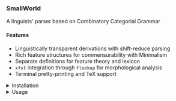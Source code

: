 ### SmallWorld

A linguists' parser based on Combinatory Categorial Grammar


#### Features

* Linguistically transparent derivations with shift-reduce parsing
* Rich feature structures for commensurability with Minimalism
* Separate definitions for feature theory and lexicon
* `xfst` integration through `flookup` for morphological analysis
* Terminal pretty-printing and TeX support



<details>
<summary>Installation</summary>



#### Prerequisites

First install the following to your system.

- [`git`](https://github.com/git-guides/install-git)
- [`SBCL`](https://www.sbcl.org/getting.html)
- [`rlwrap`](https://github.com/hanslub42/rlwrap)
- [`foma`](https://fomafst.github.io/)



Type,

```bash
sbcl --version
```

on the command-line to see if you have a working `SBCL`.


Install `quicklisp` as described [here](https://www.quicklisp.org/beta/), make sure to complete the following steps.
After downloading `quicklisp`:

```lisp
(quicklisp-quickstart:install)
```

then 

```lisp
(ql:add-to-init-file)
```

#### Fetch the program to your system


Clone the `SmallWorld` repo by going to your choice of installation directory and doing:

```bash
git clone git@github.com:umutozge/smallworld.git
```

#### Create the `smallworld` executable

The `git clone` command above will create a directory named `smallworld`. Change to the program directory by,

```bash
cd smallworld/
```

and do,

```bash
sbcl --script install.lisp
```

This operation, if successful, will create an executable file `smallworld` in your local bin directory. If you don't have one, the installer will create it. Note this directory, because you need to [add](https://medium.com/@jamexkarix583/add-bin-folder-to-the-path-772de253f579) it to your `PATH`.

#### Run the program

Now, you can run `smallworld` from anywhere on your system. You need to specify the project directory as a command line argument:


```bash
rlwrap smallworld -p <project-yaml-file> 
```

or, if you are already in the project directory, just:

```bash
rlwrap smallworld
```

If you do not have `rlwrap` -- which is highly recommended -- replace `rlwrap smallworld`
with `smallworld` in your commands.

#### How to update

To update `SmallWorld`, do,

```bash
git pull origin main
```

when in somewhere in the `smallworld` folder. Your local project files will NOT
be overwritten or get lost. Re-run the install script for changes to take
effect. Incidentaly, it is a good practice to keep your projects NOT in the
`smallworld` directory, since at some point you might have to delete your
`smallworld` directory and re-clone it.

</details>


<details>
<summary>Usage</summary>

#### Projects

A project consists of the file `<project-name>.yaml`.


```yaml
---
 feature-dictionary:
  - (agr pl sg)
  - (cat v n)
  - (bar 0 1 2)

 category-bundles:
  - (s (cat v)) 
  - (np (cat n) (bar 2))
  - (n (cat n) (bar 0))

 lexicon:
  - {pos: n, phon: [john], syn: "np[sg]", sem: lex'}

  - pos: n
    syn: np[sg]
    sem: lex' 
    phon:
      - john
      - mary

  - pos: n
    syn: n[sg]
    sem: lex' 
    phon: [dog,cat,spy]

  - pos: n
    syn: n[pl]
    sem: lex' 
    phon: [dogs,cats,spies]
```



Whenever you load a project, there will appear a file named `_lexicon.lisp` in
your project folder. This file will be useful to inspect the details of your
lexicon for debugging purposes.


#### Attribute-value matrices

These are basic, intuitive data records. Here is an example:

```lisp
((title sir)
 (name alex)
 (surname ferguson))
```

In every ordered pair, the first component is the ''attribute'' and the second is the ''value'' of that attribute. Any collection of such pairs is an ''attribute-value matrix'' (or ''AVM'' for short).

The real interest of attribute-value structures lies in their recursive structure; an attribute has another attribute-value structure as its value. E.g.:

```lisp
((title sir)
 (name alex)
 (surname ferguson)
 (pysique ((height 186cm)
           (weight 87kg)
           (color caucasian))))
```


###### Internal representation of categories

`SmallWorld` translates each category it finds in your `.lex` file to its internal representation, which is written to the file `_lexicon.lisp` each time you load a lexicon.


Here is an example lexical entry.

```yaml
  - pos: v
    syn: s\np[agr=sg]
    sem: lex' 
    phon: [talks,walks]
```

This entry defines the lexical category of 2 words. The `lex'` in the semantic
interpretation gets replaced by the listed tokens during the translation into
internal representation.

The internal representation of a lexical category is an AVM with three main
features: `PHON`, `SYN` and `SEM`.

```lisp
((PHON TALKS)
 (SYN
  ((IN ((CAT N) (AGR SG) (BAR 2)))
   (SLASH (DIR BACKWARD) (MODE DOT))
   (OUT ((CAT V) (AGR ?_) (BAR 1)))))
 (SEM (LAM X (TALKS X))))
```

`PHON` feature has the phonetic representation of the lexical item itself.

`SEM` is either an atom like `JOHN` or a lambda term. Inspecting the example lexicon will clarify how to write lambda terms.

`SYN` is a complex feature which has another AVM as its value. For functional categories like `TALKS` above, the value of the `SYN` feature is an AVM with three features: `IN` for the input category, `SLASH` for the directionality, and `OUT` for the output category.

</details>
